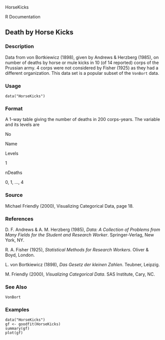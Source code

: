 HorseKicks

R Documentation

## Death by Horse Kicks

### Description

Data from von Bortkiewicz (1898), given by Andrews \& Herzberg (1985), on
number of deaths by horse or mule kicks in 10 (of 14 reported) corps of the
Prussian army. 4 corps were not considered by Fisher (1925) as they had a
different organization. This data set is a popular subset of the `VonBort`
data.

### Usage

    
    data("HorseKicks")

### Format

A 1-way table giving the number of deaths in 200 corps-years. The variable and
its levels are

No

Name

Levels

1

nDeaths

0, 1, ..., 4

### Source

Michael Friendly (2000), Visualizing Categorical Data, page 18.

### References

D. F. Andrews & A. M. Herzberg (1985), _Data: A Collection of Problems from
Many Fields for the Student and Research Worker_. Springer-Verlag, New York,
NY.

R. A. Fisher (1925), _Statistical Methods for Research Workers_. Oliver \&
Boyd, London.

L. von Bortkiewicz (1898), _Das Gesetz der kleinen Zahlen_. Teubner, Leipzig.

M. Friendly (2000), _Visualizing Categorical Data_. SAS Institute, Cary, NC.

### See Also

`VonBort`

### Examples

    
    data("HorseKicks")
    gf <- goodfit(HorseKicks)
    summary(gf)
    plot(gf)

